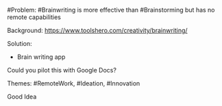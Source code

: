 #Problem: #Brainwriting is more effective than #Brainstorming but has no remote capabilities

Background: https://www.toolshero.com/creativity/brainwriting/

Solution:

- Brain writing app

Could you pilot this with Google Docs?

Themes: #RemoteWork, #Ideation, #Innovation

Good Idea